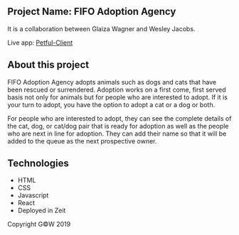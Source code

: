 ## Project Name: FIFO Adoption Agency

It is a collaboration between Glaiza Wagner and Wesley Jacobs.

Live app: [Petful-Client](...todo...)

## About this project

FIFO Adoption Agency adopts animals such as dogs and cats that have been rescued or surrendered. Adoption works on a first come, first served basis not only for animals but for people who are interested to adopt. If it is your turn to adopt, you have the option to adopt a cat or a dog or both.

For people who are interested to adopt, they can see the complete details of the cat, dog, or cat/dog pair that is ready for adoption as well as the people who are next in line for adoption. They can add their name so that it will be added to the queue as the next prospective owner.

## Technologies
- HTML
- CSS
- Javascript
- React
- Deployed in Zeit

Copyright G©W 2019